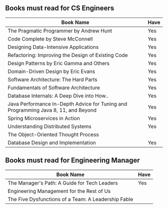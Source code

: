 ## Books must read for CS Engineers

| Book Name                                                                          | Have |
|------------------------------------------------------------------------------------|------|
| The Pragmatic Programmer by Andrew Hunt                                            | Yes  |
| Code Complete by Steve McConnell                                                   | Yes  |  
| Designing Data-Intensive Applications                                              | Yes  | 
| Refactoring: Improving the Design of Existing Code                                 | Yes  | 
| Design Patterns by Eric Gamma and Others                                           | Yes  | 
| Domain-Driven Design by Eric Evans                                                 | Yes  |
| Software Architecture: The Hard Parts                                              | Yes  |
| Fundamentals of Software Architecture                                              | Yes  |
| Database Internals: A Deep Dive into How..                                         | Yes  |
| Java Performance In-Depth Advice for Tuning and Programming Java 8, 11, and Beyond | Yes  |   
| Spring Microservices in Action                                                     | Yes  |
| Understanding Distributed Systems                                                  | Yes  |
| The Object-Oriented Thought Process                                                |      |
| Database Design and Implementation                                                 | Yes  |






## Books must read for Engineering Manager

| Book Name                                               | Have   |
| --------------------------------------------------------|--------|
| The Manager's Path: A Guide for Tech Leaders            | Yes    |
| Engineering Management for the Rest of Us               |        |  
| The Five Dysfunctions of a Team: A Leadership Fable     |        | 



